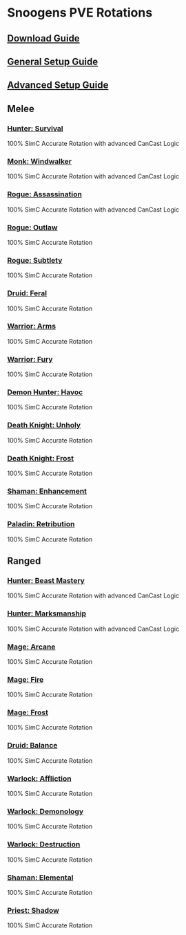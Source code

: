 # Snoogens PVE Rotations
## [Download Guide](https://github.com/Snoogens101/Rotations/wiki/Download-Guide)  
## [General Setup Guide](https://github.com/Snoogens101/Rotations/wiki/Setup-Guide)  
## [Advanced Setup Guide](https://github.com/Snoogens101/Rotations/wiki/Advanced-Setup-Guide)  
## Melee  
### [Hunter: Survival](https://github.com/Snoogens101/Rotations/tree/production/Snoogens%20PVE%20-%20Hunter%20Survival)  
100% SimC Accurate Rotation with advanced CanCast Logic  
### [Monk: Windwalker](https://github.com/Snoogens101/Rotations/tree/production/Snoogens%20PVE%20-%20Monk%20Windwalker)  
100% SimC Accurate Rotation with advanced CanCast Logic  
### [Rogue: Assassination](https://github.com/Snoogens101/Rotations/tree/production/Snoogens%20PVE%20-%20Rogue%20Assassination)  
100% SimC Accurate Rotation with advanced CanCast Logic 
### [Rogue: Outlaw](https://github.com/Snoogens101/Rotations/tree/production/Snoogens%20PVE%20-%20Rogue%20Outlaw)  
100% SimC Accurate Rotation  
### [Rogue: Subtlety](https://github.com/Snoogens101/Rotations/tree/production/Snoogens%20PVE%20-%20Rogue%20Subtlety)  
100% SimC Accurate Rotation  
### [Druid: Feral](https://github.com/Snoogens101/Rotations/tree/production/Snoogens%20PVE%20-%20Druid%20Feral)  
100% SimC Accurate Rotation  
### [Warrior: Arms](https://github.com/Snoogens101/Rotations/tree/production/Snoogens%20PVE%20-%20Warrior%20Arms)  
100% SimC Accurate Rotation  
### [Warrior: Fury](https://github.com/Snoogens101/Rotations/tree/production/Snoogens%20PVE%20-%20Warrior%20Fury)  
100% SimC Accurate Rotation  
### [Demon Hunter: Havoc](https://github.com/Snoogens101/Rotations/tree/production/Snoogens%20PVE%20-%20Demon%20Hunter%20Havoc)  
100% SimC Accurate Rotation  
### [Death Knight: Unholy](https://github.com/Snoogens101/Rotations/tree/production/Snoogens%20PVE%20-%20Death%20Knight%20Unholy)  
100% SimC Accurate Rotation  
### [Death Knight: Frost](https://github.com/Snoogens101/Rotations/tree/production/Snoogens%20PVE%20-%20Death%20Knight%20Frost)  
100% SimC Accurate Rotation  
### [Shaman: Enhancement](https://github.com/Snoogens101/Rotations/tree/production/Snoogens%20PVE%20-%20Shaman%20Enhancement)  
100% SimC Accurate Rotation  
### [Paladin: Retribution](https://github.com/Snoogens101/Rotations/tree/production/Snoogens%20PVE%20-%20Paladin%20Retribution)  
100% SimC Accurate Rotation  
## Ranged  
### [Hunter: Beast Mastery](https://github.com/Snoogens101/Rotations/tree/production/Snoogens%20PVE%20-%20Hunter%20Beast%20Mastery)  
100% SimC Accurate Rotation with advanced CanCast Logic  
### [Hunter: Marksmanship](https://github.com/Snoogens101/Rotations/tree/production/Snoogens%20PVE%20-%20Hunter%20Marksmanship)  
100% SimC Accurate Rotation with advanced CanCast Logic  
### [Mage: Arcane](https://github.com/Snoogens101/Rotations/tree/production/Snoogens%20PVE%20-%20Mage%20Arcane)  
100% SimC Accurate Rotation  
### [Mage: Fire](https://github.com/Snoogens101/Rotations/tree/production/Snoogens%20PVE%20-%20Mage%20Fire)  
100% SimC Accurate Rotation  
### [Mage: Frost](https://github.com/Snoogens101/Rotations/tree/production/Snoogens%20PVE%20-%20Mage%20Frost)  
100% SimC Accurate Rotation  
### [Druid: Balance](https://github.com/Snoogens101/Rotations/tree/production/Snoogens%20PVE%20-%20Druid%20Balance)  
100% SimC Accurate Rotation 
### [Warlock: Affliction](https://github.com/Snoogens101/Rotations/tree/production/Snoogens%20PVE%20-%20Warlock%20Affliction)  
100% SimC Accurate Rotation 
### [Warlock: Demonology](https://github.com/Snoogens101/Rotations/tree/production/Snoogens%20PVE%20-%20Warlock%20Demonology)  
100% SimC Accurate Rotation 
### [Warlock: Destruction](https://github.com/Snoogens101/Rotations/tree/production/Snoogens%20PVE%20-%20Warlock%20Destruction)  
100% SimC Accurate Rotation 
### [Shaman: Elemental](https://github.com/Snoogens101/Rotations/tree/production/Snoogens%20PVE%20-%20Shaman%20Elemental)  
100% SimC Accurate Rotation  
### [Priest: Shadow](https://github.com/Snoogens101/Rotations/tree/production/Snoogens%20PVE%20-%20Priest%20Shadow)  
100% SimC Accurate Rotation  